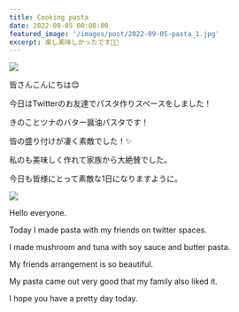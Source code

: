 ```yaml
---
title: Cooking pasta
date: 2022-09-05 00:00:00
featured_image: '/images/post/2022-09-05-pasta_1.jpg'
excerpt: 楽し美味しかったです🤤💖
---
```


![](https://yutarochan.github.io/yurumina/images/post/2022-09-05-pasta_1.jpg)

皆さんこんにちは😊

今日はTwitterのお友達でパスタ作りスペースをしました！

きのことツナのバター醤油パスタです！

皆の盛り付けが凄く素敵でした！✨

私のも美味しく作れて家族から大絶賛でした。

今日も皆様にとって素敵な1日になりますように。

![](https://yutarochan.github.io/yurumina/images/post/2022-09-05-pasta_2.jpg)

Hello everyone.

Today I made pasta with my friends on twitter spaces. 

I made mushroom and tuna with soy sauce and butter pasta. 

My friends arrangement is so beautiful. 

My pasta came out very good that my family also liked it. 

I hope you have a pretty day today. 
